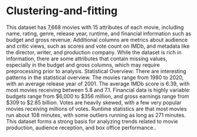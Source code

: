# Clustering-and-fitting
This dataset has 7,668 movies with 15 attributes of each movie, including name, rating, genre, release year, runtime, and financial information such as budget and gross revenue. Additional columns are metrics about audience and critic views, such as scores and vote count on IMDb, and metadata like the director, writer, and production company. While the dataset is rich in information, there are some attributes that contain missing values, especially in the budget and gross columns, which may require preprocessing prior to analysis.
Statistical Overview: There are interesting patterns in the statistical overview. The movies range from 1980 to 2020, with an average release year of 2001. The average IMDb score is 6.39, with most movies receiving between 5.8 and 7.1. Financial data is highly variable: budgets range from $6,000 to $356 million, and gross earnings range from $309 to $2.85 billion. Votes are heavily skewed, with a few very popular movies receiving millions of votes. Runtime statistics are that most movies run about 108 minutes, with some outliers running as long as 271 minutes. This dataset forms a strong basis for analyzing trends related to movie production, audience reception, and box office performance..

